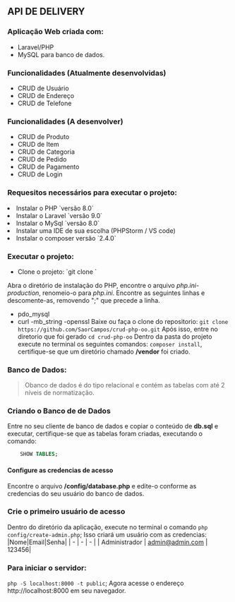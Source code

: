 ## API DE DELIVERY

### Aplicação Web criada com:<br />
- Laravel/PHP<br />
- MySQL para banco de dados.<br/>

### Funcionalidades (Atualmente desenvolvidas)
<ul>
<li>CRUD de Usuário</li>
<li>CRUD de Endereço</li>
<li>CRUD de Telefone</li>
</ul>

### Funcionalidades (A desenvolver)
<ul>
<li>CRUD de Produto</li>
<li>CRUD de Item</li>
<li>CRUD de Categoria</li>
<li>CRUD de Pedido</li>
<li>CRUD de Pagamento</li>
<li>CRUD de Login</li>
</ul>

### Requesitos necessários para executar o projeto:
<li>Instalar o PHP `versão 8.0`</li>
<li>Instalar o Laravel `versão 9.0`</li>
<li>Instalar o MySql `versão 8.0`</li>
<li>Instalar uma IDE de sua escolha (PHPStorm / VS code)</li>
<li>Instalar o composer versão `2.4.0`</li>

### Executar o projeto:
<ul>
<li>Clone o projeto: `git clone `</li>
</ul>

Abra o diretório de instalação do PHP, encontre o arquivo *php.ini-production*, renomeio-o para *php.ini*.
Encontre as seguintes linhas e descomente-as, removendo ";" que precede a linha.
- pdo_mysql
- curl
-mb_string
-openssl
Baixe ou faça o clone do repositorio:
`git clone https://github.com/SaorCampos/crud-php-oo.git`
Após isso, entre no diretorio que foi gerado
`cd crud-php-oo`
Dentro da pasta do projeto execute no terminal os seguintes comandos:
`composer install`,
certifique-se que um diretório chamado **/vendor** foi criado.

### Banco de Dados:
> Obanco de dados é do tipo relacional e contém as tabelas com até 2 níveis de normatização.
### Criando o Banco de de Dados
Entre no seu cliente de banco de dados e copiar o conteúdo de **db.sql** e executar,
certifique-se que as tabelas foram criadas, executando o comando:
```sql
    SHOW TABLES;
```
#### Configure as credencias de acesso
Encontre o arquivo **/config/database.php** e edite-o conforme as credencias do seu usuário do banco de dados.

### Crie o primeiro usuário de acesso
Dentro do diretório da aplicação, execute no terminal o comando
`php config/create-admin.php`;
Isso criará um usuário com as credencias:
|Nome|Email|Senha|
| -  |   - |  -  |
| Administrador | admin@admin.com | 123456|
### Para iniciar o servidor:
`php -S localhost:8000 -t public`;
Agora acesse o endereço http://localhost:8000 em seu navegador.
